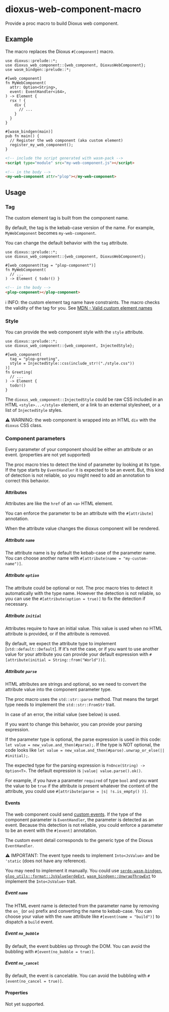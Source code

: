 # dioxus-web-component-macro

Provide a proc macro to build Dioxus web component.

## Example

The macro replaces the Dioxus `#[component]` macro.

```rust, ignore
use dioxus::prelude::*;
use dioxus_web_component::{web_component, DioxusWebComponent};
use wasm_bindgen::prelude::*;

#[web_component]
fn MyWebComponent(
  attr: Option<String>,
  event: EventHandler<i64>,
) -> Element {
  rsx ! {
    div {
      // ...
    }
  }
}

#[wasm_bindgen(main)]
pub fn main() {
  // Register the web component (aka custom element)
  register_my_web_component();
}
```

```html
<!-- include the script generated with wasm-pack -->
<script type="module" src="my-web-component.js"></script>

<!-- in the body -->
<my-web-component attr="plop"></my-web-component>
```

## Usage

### Tag

The custom element tag is built from the component name.

By default, the tag is the kebab-case version of the name.
For example, `MyWebComponent` becomes `my-web-component`.

You can change the default behavior with the `tag` attribute.


```rust, ignore
use dioxus::prelude::*;
use dioxus_web_component::{web_component, DioxusWebComponent};

#[web_component(tag = "plop-component")]
fn MyWebComponent(
  // ...
) -> Element { todo!() }
```


```html
<!-- in the body -->
<plop-component></plop-component>
```

ℹ️ INFO: the custom element tag name have constraints.
The macro checks the validity of the tag for you.
See [MDN - Valid custom element names](https://developer.mozilla.org/en-US/docs/Web/API/CustomElementRegistry/define#valid_custom_element_names)

### Style

You can provide the web component style with the `style` attribute.

```rust, ignore
use dioxus::prelude::*;
use dioxus_web_component::{web_component, InjectedStyle};

#[web_component(
  tag = "plop-greeting", 
  style = InjectedStyle::css(include_str!("./style.css"))
)]
fn Greeting(
  // ...
) -> Element {
  todo!()
}
```

The `dioxus_web_component::InjectedStyle` could be raw CSS included in
an HTML `<style>...</style>` element, or a link to an external stylesheet,
or a list of `InjectedStyle` styles.

⚠️ WARNING: the web component is wrapped into an HTML `div` with the `dioxus` CSS class.

### Component parameters

Every parameter of your component should be either an attribute or an event.
(properties are not yet supported)

The proc macro tries to detect the kind of parameter by looking at its type.
If the type starts by `EventHandler` it is expected to be an event.
But, this kind of detection is not reliable, so you might need to add an annotation
to correct this behavior.

#### Attributes

Attributes are like the `href` of an `<a>` HTML element.

You can enforce the parameter to be an attribute with the `#[attribute]` annotation.

When the attribute value changes the dioxus component will be rendered.


##### Attribute `name`

The attribute name is by default the kebab-case of the parameter name.
You can choose another name with `#[attribute(name = "my-custom-name")]`.

##### Attribute `option`

The attribute could be optional or not.
The proc macro tries to detect it automatically with the type name.
However the detection is not reliable, so you can use the `#[attribute(option = true)]`
to fix the detection if necessary.


##### Attribute `initial`

Attributes require to have an initial value.
This value is used when no HTML attribute is provided, or if the attribute is removed.

By default, we expect the attribute type to implement [`std::default::Default`].
If it's not the case, or if you want to use another value for your attribute you
can provide your default expression with `#[attribute(initial = String::from("World"))]`.

##### Attribute `parse`

HTML attributes are strings and optional, so we need to convert the attribute value
into the component parameter type.

The proc macro uses the `std::str::parse` method. That means the target type
needs to implement the `std::str::FromStr` trait.

In case of an error, the initial value (see below) is used.

If you want to change this behavior, you can provide your parsing expression.

If the parameter type is optional, the parse expression is used in this code:
`let value = new_value.and_then(#parse);`.
If the type is NOT optional, the code looks like `let value = new_value.and_then(#parse).unwrap_or_else(|| #initial);`.

The expected type for the parsing expression is `FnOnce(String) -> Option<T>`.
The default expression is `|value| value.parse().ok()`.

For example, if you have a parameter `required` of type `bool` and you want the value to be `true`
if the attribute is present whatever the content of the attribute, you could use `#[attribute(parse = |s| !s.is_empty() )]`.

#### Events

The web component could send [custom events].
If the type of the component parameter is `EventHandler`, the parameter is detected as an event.
Because this detection is not reliable, you could enforce a parameter to be
an event with the `#[event]` annotation.

The custom event detail corresponds to the generic type of the Dioxus `EventHandler`.

⚠️ IMPORTANT: The event type needs to implement `Into<JsValue>` and be `'static` (does not have any reference).

You may need to implement it manually.
You could use [`serde-wasm-bindgen`], [`gloo_utils::format::JsValueSerdeExt`], [`wasm_bindgen::UnwrapThrowExt`]
to implement the `Into<JsValue>` trait.


##### Event `name`

The HTML event name is detected from the parameter name by removing the `on_` (or `on`) prefix
and converting the name to kebab-case.
You can choose your value with the `name` attribute like `#[event(name = "build")]`
to dispatch a `build` event.

##### Event `no_bubble`

By default, the event bubbles up through the DOM.
You can avoid the bubbling with `#[event(no_bubble = true)]`.

##### Event `no_cancel`

By default, the event is cancelable.
You can avoid the bubbling with `#[event(no_cancel = true)]`.


#### Properties

Not yet supported.


[custom events]: https://developer.mozilla.org/en-US/docs/Web/API/CustomEvent
[`serde-wasm-bindgen`]: https://docs.rs/serde-wasm-bindgen
[`gloo_utils::format::JsValueSerdeExt`]: https://docs.rs/gloo-utils/latest/gloo_utils/format/trait.JsValueSerdeExt.html
[`wasm_bindgen::UnwrapThrowExt`]: https://docs.rs/wasm-bindgen/latest/wasm_bindgen/trait.UnwrapThrowExt.html
